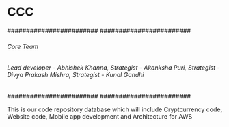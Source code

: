 # CCC
########################
########################
###### Core Team  ######
###### Lead developer - Abhishek Khanna, Strategist - Akanksha Puri, Strategist - Divya Prakash Mishra, Strategist - Kunal Gandhi
########################
########################



This is our code repository database which will include Cryptcurrency code, Website code, Mobile app development and Architecture for AWS
